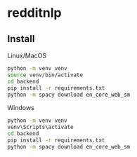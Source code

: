 # redditnlp

## Install

Linux/MacOS

```sh
python -m venv venv
source venv/bin/activate
cd backend
pip install -r requirements.txt
python -m spacy download en_core_web_sm
```

Windows

```sh
python -m venv venv
venv\Scripts\activate
cd backend
pip install -r requirements.txt
python -m spacy download en_core_web_sm
```
